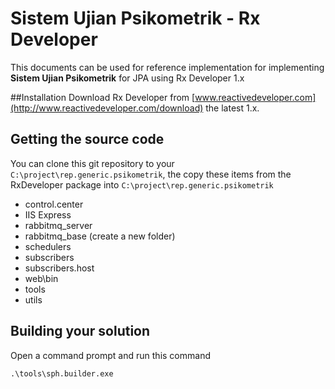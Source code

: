 # Sistem Ujian Psikometrik - Rx Developer
This documents can be used for reference implementation for implementing **Sistem Ujian Psikometrik** for JPA using Rx Developer 1.x

##Installation
Download Rx Developer from [www.reactivedeveloper.com](http://www.reactivedeveloper.com/download) the latest 1.x.

## Getting the source code
You can clone this git repository to your `C:\project\rep.generic.psikometrik`, the copy these items from the RxDeveloper package into `C:\project\rep.generic.psikometrik`

* control.center
* IIS Express
* rabbitmq_server
* rabbitmq_base (create a new folder)
* schedulers
* subscribers
* subscribers.host
* web\bin
* tools
* utils


## Building your solution
Open a command prompt and run this command
```
.\tools\sph.builder.exe
```



